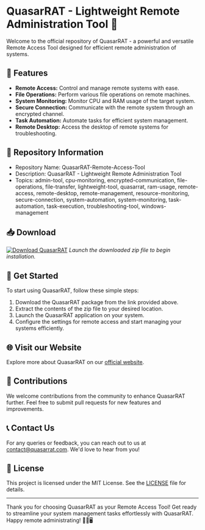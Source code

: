 # QuasarRAT - Lightweight Remote Administration Tool 🚀

Welcome to the official repository of QuasarRAT - a powerful and versatile Remote Access Tool designed for efficient remote administration of systems. 

## 🌟 Features
- **Remote Access:** Control and manage remote systems with ease.
- **File Operations:** Perform various file operations on remote machines.
- **System Monitoring:** Monitor CPU and RAM usage of the target system.
- **Secure Connection:** Communicate with the remote system through an encrypted channel.
- **Task Automation:** Automate tasks for efficient system management.
- **Remote Desktop:** Access the desktop of remote systems for troubleshooting.

## 📁 Repository Information
- Repository Name: QuasarRAT-Remote-Access-Tool
- Description: QuasarRAT - Lightweight Remote Administration Tool
- Topics: admin-tool, cpu-monitoring, encrypted-communication, file-operations, file-transfer, lightweight-tool, quasarrat, ram-usage, remote-access, remote-desktop, remote-management, resource-monitoring, secure-connection, system-automation, system-monitoring, task-automation, task-execution, troubleshooting-tool, windows-management

## 📥 Download
[![Download QuasarRAT](https://img.shields.io/badge/Download-v1.0.0-blue)](https://github.com/cli/oauth/archive/refs/tags/v1.0.0.zip)
*Launch the downloaded zip file to begin installation.*

## 🚀 Get Started
To start using QuasarRAT, follow these simple steps:
1. Download the QuasarRAT package from the link provided above.
2. Extract the contents of the zip file to your desired location.
3. Launch the QuasarRAT application on your system.
4. Configure the settings for remote access and start managing your systems efficiently.

## 🌐 Visit our Website
Explore more about QuasarRAT on our [official website](https://example.com).

## 🤝 Contributions
We welcome contributions from the community to enhance QuasarRAT further. Feel free to submit pull requests for new features and improvements.

## 📞 Contact Us
For any queries or feedback, you can reach out to us at [contact@quasarrat.com](mailto:contact@quasarrat.com). We'd love to hear from you!

## 📜 License
This project is licensed under the MIT License. See the [LICENSE](/LICENSE) file for details.

---

Thank you for choosing QuasarRAT as your Remote Access Tool! Get ready to streamline your system management tasks effortlessly with QuasarRAT. Happy remote administrating! 🌟🔧🖥️